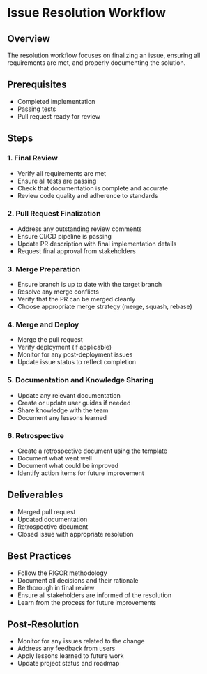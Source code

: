 # Issue Resolution Workflow

## Overview
The resolution workflow focuses on finalizing an issue, ensuring all requirements are met, and properly documenting the solution.

## Prerequisites
- Completed implementation
- Passing tests
- Pull request ready for review

## Steps

### 1. Final Review
- Verify all requirements are met
- Ensure all tests are passing
- Check that documentation is complete and accurate
- Review code quality and adherence to standards

### 2. Pull Request Finalization
- Address any outstanding review comments
- Ensure CI/CD pipeline is passing
- Update PR description with final implementation details
- Request final approval from stakeholders

### 3. Merge Preparation
- Ensure branch is up to date with the target branch
- Resolve any merge conflicts
- Verify that the PR can be merged cleanly
- Choose appropriate merge strategy (merge, squash, rebase)

### 4. Merge and Deploy
- Merge the pull request
- Verify deployment (if applicable)
- Monitor for any post-deployment issues
- Update issue status to reflect completion

### 5. Documentation and Knowledge Sharing
- Update any relevant documentation
- Create or update user guides if needed
- Share knowledge with the team
- Document any lessons learned

### 6. Retrospective
- Create a retrospective document using the template
- Document what went well
- Document what could be improved
- Identify action items for future improvement

## Deliverables
- Merged pull request
- Updated documentation
- Retrospective document
- Closed issue with appropriate resolution

## Best Practices
- Follow the RIGOR methodology
- Document all decisions and their rationale
- Be thorough in final review
- Ensure all stakeholders are informed of the resolution
- Learn from the process for future improvements

## Post-Resolution
- Monitor for any issues related to the change
- Address any feedback from users
- Apply lessons learned to future work
- Update project status and roadmap